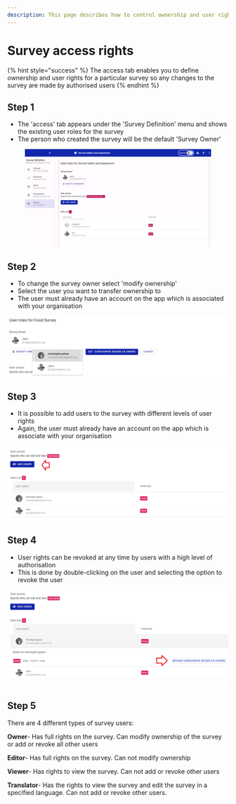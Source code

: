 ```yaml
---
description: This page describes how to control ownership and user rights for a survey
---
```


# Survey access rights

{% hint style="success" %}
The access tab enables you to define ownership and user rights for a particular survey so any changes to the survey are made by authorised users
{% endhint %}

## Step 1

* The 'access' tab appears under the 'Survey Definition' menu and shows the existing user roles for the survey
* The person who created the survey will be the default 'Survey Owner'

<figure><img src="../../../.gitbook/assets/image (4) (1) (3) (1).png" alt=""><figcaption></figcaption></figure>

## Step 2

* To change the survey owner select 'modify ownership'
* Select the user you want to transfer ownership to
* The user must already have an account on the app which is associated with your organisation

![](<../../../.gitbook/assets/image (297) (1).png>)

## Step 3

* It is possible to add users to the survey with different levels of user rights
* Again, the user must already have an account on the app which is associate with your organisation

![](<../../../.gitbook/assets/image (307) (1) (1) (1).png>)

## Step 4

* User rights can be revoked at any time by users with a high level of authorisation
* This is done by double-clicking on the user and selecting the option to revoke the user

![](<../../../.gitbook/assets/image (313) (1) (1) (1) (1).png>)

## Step 5

There are 4 different types of survey users:

**Owner**- Has full rights on the survey. Can modify ownership of the survey or add or revoke all other users

**Editor**- Has full rights on the survey. Can not modify ownership

**Viewer**- Has rights to view the survey. Can not add or revoke other users

**Translator**- Has the rights to view the survey and edit the survey in a specified language. Can not add or revoke other users.
